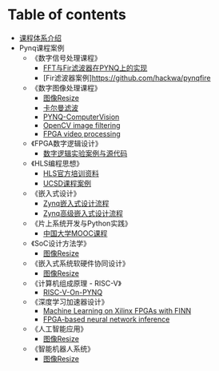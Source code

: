 # Table of contents

* [课程体系介绍](README.md)
* Pynq课程案例
    * 《数字信号处理课程》
        * [FFT与Fir滤波器在PYNQ上的实现](https://github.com/louisliuwei/pynq_x_filter/blob/master/README.md)
        * [Fir滤波器案例]https://github.com/hackwa/pynqfire
    * 《数字图像处理课程》
        * [图像Resize](https://github.com/Xilinx/PYNQ-HelloWorld/blob/master/README.md)
        * [卡尔曼滤波](https://github.com/sfox14/pynq-ekf)
        * [PYNQ-ComputerVision](https://github.com/Xilinx/PYNQ-ComputerVision)
        * [OpenCV image filtering](https://github.com/wbrueckner/cv2pynq)
        * [FPGA video processing](https://github.com/Pieter-Berteloot/PYNQ_Projects)
    * 《FPGA数字逻辑设计》
        * [数字逻辑实验案例与源代码](https://github.com/xupsh/Basys3)
    * 《HLS编程思想》
        * [HLS官方培训资料](https://github.com/xupgit/High-Level-Synthesis-Flow-on-Zynq-using-Vivado-HLS)
        * [UCSD课程案例](http://kastner.ucsd.edu/ryan/cse237c/)
    * 《嵌入式设计》
        * [Zynq嵌入式设计流程](https://github.com/xupgit/Embedded-System-Design-Flow-on-Zynq)
        * [Zynq高级嵌入式设计流程](https://github.com/xupgit/Advanced-Embedded-System-Design-Flow-on-Zynq)
    * 《片上系统开发与Python实践》
        * [中国大学MOOC课程](https://www.icourse163.org/course/BIT-1003405002)
    * 《SoC设计方法学》
        * [图像Resize](https://github.com/Xilinx/PYNQ-HelloWorld/blob/master/README.md)
    * 《嵌入式系统软硬件协同设计》
        * [图像Resize](https://github.com/Xilinx/PYNQ-HelloWorld/blob/master/README.md)
    * 《计算机组成原理 - RISC-V》
        * [RISC-V-On-PYNQ](https://github.com/drichmond/RISC-V-On-PYNQ/blob/master/README.md)
    * 《深度学习加速器设计》
        * [Machine Learning on Xilinx FPGAs with FINN](http://xilinx.github.io/finn)
        * [FPGA-based neural network inference](https://github.com/fpgasystems/spooNN)
    * 《人工智能应用》
        * [图像Resize](https://github.com/Xilinx/PYNQ-HelloWorld/blob/master/README.md)
    * 《智能机器人系统》
        * [图像Resize](https://github.com/Xilinx/PYNQ-HelloWorld/blob/master/README.md)
